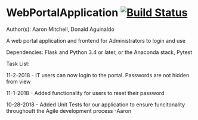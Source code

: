 # WebPortalApplication [![Build Status](https://travis-ci.com/AMitchell719/WebPortalApplication.svg?branch=master)](https://travis-ci.com/AMitchell719/WebPortalApplication)
Author(s): Aaron Mitchell,
		   Donald Aguinaldo

A web portal application and frontend for Administrators to login and use

Dependencies: Flask and Python 3.4 or later, or the Anaconda stack, Pytest

Task List:

11-2-2018 - IT users can now login to the portal. Passwords are not hidden from view

11-1-2018 - Added functionality for users to reset their password

10-28-2018 - Added Unit Tests for our application to ensure funcitonality throughoutt the Agile development process -Aaron

